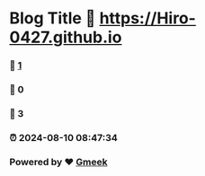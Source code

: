# Blog Title :link: https://Hiro-0427.github.io 
### :page_facing_up: [1](https://Hiro-0427.github.io/tag.html) 
### :speech_balloon: 0 
### :hibiscus: 3 
### :alarm_clock: 2024-08-10 08:47:34 
### Powered by :heart: [Gmeek](https://github.com/Meekdai/Gmeek)
